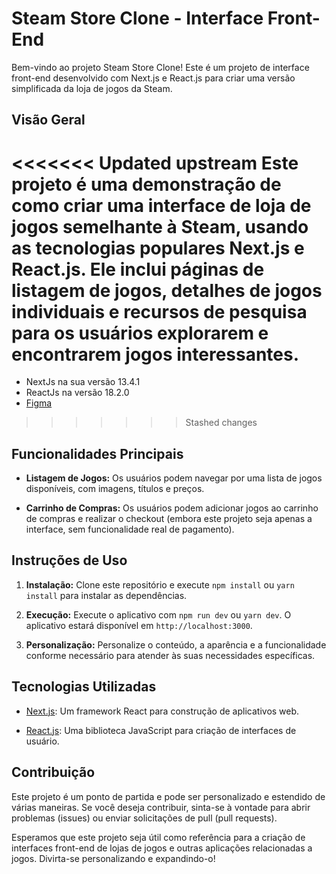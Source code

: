 # Steam Store Clone - Interface Front-End

Bem-vindo ao projeto Steam Store Clone! Este é um projeto de interface front-end desenvolvido com Next.js e React.js para criar uma versão simplificada da loja de jogos da Steam.

## Visão Geral

<<<<<<< Updated upstream
Este projeto é uma demonstração de como criar uma interface de loja de jogos semelhante à Steam, usando as tecnologias populares Next.js e React.js. Ele inclui páginas de listagem de jogos, detalhes de jogos individuais e recursos de pesquisa para os usuários explorarem e encontrarem jogos interessantes.
=======
- NextJs na sua versão 13.4.1
- ReactJs na versão 18.2.0
- [Figma](https://www.figma.com/file/ZgXjnDw8VuG4hmdgpU4Y91/DevSteam?type=design&node-id=0-1&mode=design)
>>>>>>> Stashed changes

## Funcionalidades Principais

- **Listagem de Jogos:** Os usuários podem navegar por uma lista de jogos disponíveis, com imagens, títulos e preços.

- **Carrinho de Compras:** Os usuários podem adicionar jogos ao carrinho de compras e realizar o checkout (embora este projeto seja apenas a interface, sem funcionalidade real de pagamento).

## Instruções de Uso

1. **Instalação:** Clone este repositório e execute `npm install` ou `yarn install` para instalar as dependências.

2. **Execução:** Execute o aplicativo com `npm run dev` ou `yarn dev`. O aplicativo estará disponível em `http://localhost:3000`.

3. **Personalização:** Personalize o conteúdo, a aparência e a funcionalidade conforme necessário para atender às suas necessidades específicas.

## Tecnologias Utilizadas

- [Next.js](https://nextjs.org/): Um framework React para construção de aplicativos web.

- [React.js](https://reactjs.org/): Uma biblioteca JavaScript para criação de interfaces de usuário.

## Contribuição

Este projeto é um ponto de partida e pode ser personalizado e estendido de várias maneiras. Se você deseja contribuir, sinta-se à vontade para abrir problemas (issues) ou enviar solicitações de pull (pull requests).

Esperamos que este projeto seja útil como referência para a criação de interfaces front-end de lojas de jogos e outras aplicações relacionadas a jogos. Divirta-se personalizando e expandindo-o!
